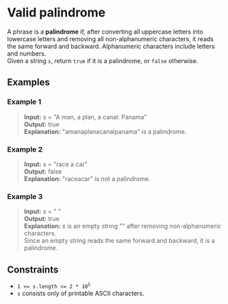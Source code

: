 # Valid palindrome
A phrase is a **palindrome** if, after converting all uppercase letters into lowercase letters and removing all non-alphanumeric characters, it reads the same forward and backward. Alphanumeric characters include letters and numbers.  
Given a string `s`, return `true` if it is a palindrome, or `false` otherwise.

## Examples
### Example 1
> **Input:** s = "A man, a plan, a canal: Panama"  
> **Output:** true  
> **Explanation:** "amanaplanacanalpanama" is a palindrome.

### Example 2
> **Input:** s = "race a car"  
> **Output:** false  
> **Explanation:** "raceacar" is not a palindrome.

### Example 3
> **Input:** s = " "  
> **Output:** true  
> **Explanation:** s is an empty string "" after removing non-alphanumeric characters.  
> Since an empty string reads the same forward and backward, it is a palindrome.

## Constraints
* <code>1 <= s.length <= 2 * 10<sup>5</sup></code>
* `s` consists only of printable ASCII characters.
